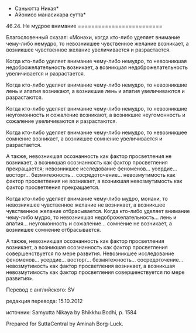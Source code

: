 * Саньютта Никая*
* Айонисо манасикара сутта*

46\.24\. Не мудрое внимание
\=\=\=\=\=\=\=\=\=\=\=\=\=\=\=\=\=\=\=\=\=\=\=\=\=

Благословенный сказал: «Монахи, когда кто\-либо уделяет внимание чему\-либо немудро, то невозникшее чувственное желание возникает, а возникшее чувственное желание увеличивается и разрастается\.

Когда кто\-либо уделяет внимание чему\-либо немудро, то невозникшая недоброжелательность возникает, а возникшая недоброжелательность увеличивается и разрастается\.

Когда кто\-либо уделяет внимание чему\-либо немудро, то невозникшие лень и апатия возникают, а возникшие лень и апатия увеличиваются и разрастаются\.

Когда кто\-либо уделяет внимание чему\-либо немудро, то невозникшие неугомонность и сожаление возникают, а возникшие неугомонность и сожаление увеличиваются и разрастаются\.

Когда кто\-либо уделяет внимание чему\-либо немудро, то невозникшее сомнение возникает, а возникшее сомнение увеличивается и разрастается\.

А также, невозникшая осознанность как фактор просветления не возникает, а возникшая осознанность как фактор просветления прекращается; невозникшее исследование феноменов… усердие… восторг… безмятежность… сосредоточение… невозмутимость как фактор просветления не возникает, а возникшая невозмутимость как фактор просветления прекращается\.

Когда кто\-либо уделяет внимание чему\-либо мудро, монахи, то невозникшее чувственное желание не возникает, а возникшее чувственное желание отбрасывается\. Когда кто\-либо уделяет внимание чему\-либо мудро, то невозникшая недоброжелательность… лень и апатия… неугомонность и сожаление… сомнение не возникает, а возникшее сомнение отбрасывается\.

А также, невозникшая осознанность как фактор просветления возникает, а возникшая осознанность как фактор просветления совершенствуется по мере развития\. Невозникшее исследование феноменов… усердие… восторг… безмятежность… сосредоточение… невозмутимость как фактор просветления возникает, а возникшая невозмутимость как фактор просветления совершенствуется по мере развития»\.

Перевод с английского: SV

редакция перевода: 15\.10\.2012

источник: Samyutta Nikaya by Bhikkhu Bodhi, p\. 1584

Prepared for SuttaCentral by Aminah Borg\-Luck\.